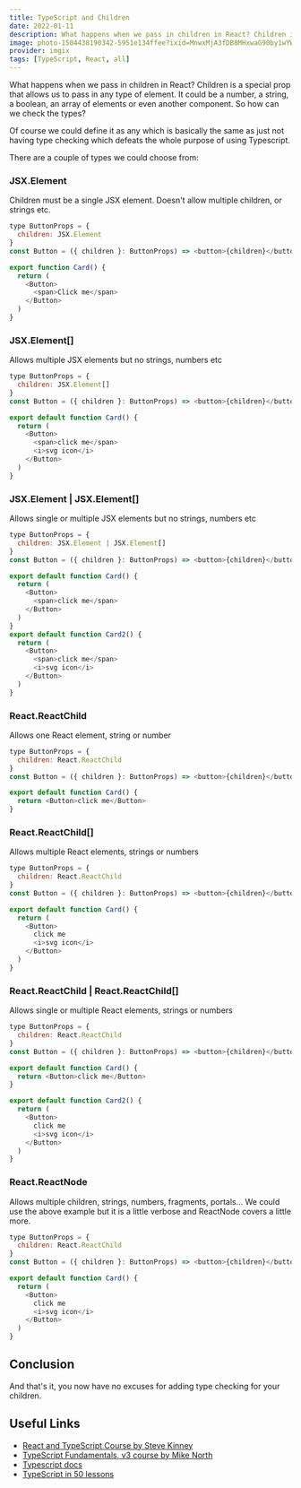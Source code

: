 ```yaml
---
title: TypeScript and Children
date: 2022-01-11
description: What happens when we pass in children in React? Children is a special prop that allows us to pass in any type of element. It could be a number, a string, a boolean, an array of elements or even another component. So how can we check the types?
image: photo-1504438190342-5951e134ffee?ixid=MnwxMjA3fDB8MHxwaG90by1wYWdlfHx8fGVufDB8fHx8&ixlib=rb-1.2.1&auto=format&fit=crop&w=600&q=80
provider: imgix
tags: [TypeScript, React, all]
---
```


What happens when we pass in children in React? Children is a special prop that allows us to pass in any type of element. It could be a number, a string, a boolean, an array of elements or even another component. So how can we check the types?

Of course we could define it as any which is basically the same as just not having type checking which defeats the whole purpose of using Typescript.

There are a couple of types we could choose from:

### JSX.Element

Children must be a single JSX element. Doesn't allow multiple children, or strings etc.

```js
type ButtonProps = {
  children: JSX.Element
}
const Button = ({ children }: ButtonProps) => <button>{children}</button>

export function Card() {
  return (
    <Button>
      <span>Click me</span>
    </Button>
  )
}
```

### JSX.Element[]

Allows multiple JSX elements but no strings, numbers etc

```js
type ButtonProps = {
  children: JSX.Element[]
}
const Button = ({ children }: ButtonProps) => <button>{children}</button>

export default function Card() {
  return (
    <Button>
      <span>click me</span>
      <i>svg icon</i>
    </Button>
  )
}
```

### JSX.Element | JSX.Element[]

Allows single or multiple JSX elements but no strings, numbers etc

```js
type ButtonProps = {
  children: JSX.Element | JSX.Element[]
}
const Button = ({ children }: ButtonProps) => <button>{children}</button>

export default function Card() {
  return (
    <Button>
      <span>click me</span>
    </Button>
  )
}
export default function Card2() {
  return (
    <Button>
      <span>click me</span>
      <i>svg icon</i>
    </Button>
  )
}
```

### React.ReactChild

Allows one React element, string or number

```js
type ButtonProps = {
  children: React.ReactChild
}
const Button = ({ children }: ButtonProps) => <button>{children}</button>

export default function Card() {
  return <Button>click me</Button>
}
```

### React.ReactChild[]

Allows multiple React elements, strings or numbers

```js
type ButtonProps = {
  children: React.ReactChild
}
const Button = ({ children }: ButtonProps) => <button>{children}</button>

export default function Card() {
  return (
    <Button>
      click me
      <i>svg icon</i>
    </Button>
  )
}
```

### React.ReactChild | React.ReactChild[]

Allows single or multiple React elements, strings or numbers

```js
type ButtonProps = {
  children: React.ReactChild
}
const Button = ({ children }: ButtonProps) => <button>{children}</button>

export default function Card() {
  return <Button>click me</Button>
}

export default function Card2() {
  return (
    <Button>
      click me
      <i>svg icon</i>
    </Button>
  )
}
```

### React.ReactNode

Allows multiple children, strings, numbers, fragments, portals... We could use the above example but it is a little verbose and ReactNode covers a little more.

```js
type ButtonProps = {
  children: React.ReactChild
}
const Button = ({ children }: ButtonProps) => <button>{children}</button>

export default function Card() {
  return (
    <Button>
      click me
      <i>svg icon</i>
    </Button>
  )
}
```

## Conclusion

And that's it, you now have no excuses for adding type checking for your children.

## Useful Links

- [React and TypeScript Course by Steve Kinney](https://frontendmasters.com/courses/react-typescript/)
- [TypeScript Fundamentals, v3 course by Mike North](https://frontendmasters.com/courses/typescript-v3/)
- [Typescript docs](https://www.typescriptlang.org/docs/handbook/typescript-in-5-minutes.html)
- [TypeScript in 50 lessons](https://www.smashingmagazine.com/printed-books/typescript-in-50-lessons/)
